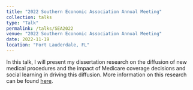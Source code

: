 ```yaml
---
title: "2022 Southern Economic Association Annual Meeting"
collection: talks
type: "Talk"
permalink: /talks/SEA2022
venue: "2022 Southern Economic Association Annual Meeting"
date: 2022-11-19
location: "Fort Lauderdale, FL"
---
```


In this talk, I will present my dissertation research on the diffusion of new medical procedures and the impact of Medicare coverage decisions and social learning in driving this diffusion. More information on this research can be found [here](https://rileyleague.github.io/publications/CatIII).

